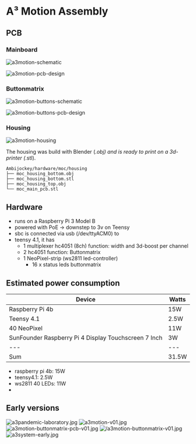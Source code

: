 # A³ Motion Assembly
## PCB
### Mainboard
![a3motion-schematic](v01/a3motion-schematic.jpg)

![a3motion-pcb-design](v01/a3motion-pcb-design.jpg)

### Buttonmatrix
![a3motion-buttons-schematic](v01/a3motion-buttons-schematic.jpg)

![a3motion-buttons-pcb-design](v01/a3motion-buttons-pcb-design.jpg)

### Housing
![a3motion-housing](v01/a3motion-housing.png)

The housing was build with Blender (*.obj) and is ready to print on a 3d-printer (*.stl).

```
Ambijockey/hardware/moc/housing
├── moc_housing_bottom.obj
├── moc_housing_bottom.stl
├── moc_housing_top.obj
└── moc_main_pcb.stl
```

## Hardware
- runs on a Raspberry Pi 3 Model B
- powered with PoE -> downstep to 3v on Teensy
- sbc is connected via usb (/dev/ttyACM0) to
- teensy 4.1, it has
    - 1 multiplexer hc4051 (8ch)
        function: width and 3d-boost per channel
    - 2 hc4051
        function: Buttonmatrix
    - 1 NeoPixel-strip (ws2811 led-controller)
        - 16 x status leds buttonmatrix
  
## Estimated power consumption
Device | Watts
---|---
Raspberry Pi 4b | 15W
Teensy 4.1 | 2.5W
40 NeoPixel | 11W
SunFounder Raspberry Pi 4 Display Touchscreen 7 Inch | 3W
---|---
Sum | 31.5W

- raspberry pi 4b: 15W
- teensy4.1: 2.5W
- ws2811 40 LEDs: 11W
- 

## Early versions
![a3pandemic-laboratory.jpg](v00/a3pandemic-laboratory.jpg)
![a3motion-v01.jpg](v00/a3motion-v01.jpg)
![a3motion-buttonmatrix-pcb-v01.jpg](v00/a3motion-buttonmatrix-pcb-v01.jpg)
![/a3motion-buttonmatrix-v01.jpg](v00/a3motion-buttonmatrix-v01.jpg)
![a3system-early.jpg](v00/a3system-early.jpg)